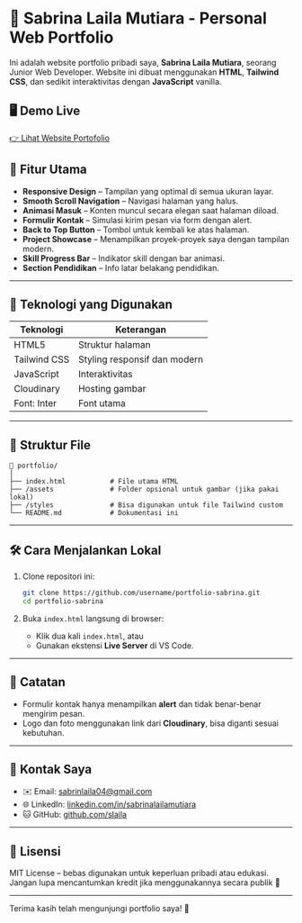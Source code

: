# 💼 Sabrina Laila Mutiara - Personal Web Portfolio

Ini adalah website portfolio pribadi saya, **Sabrina Laila Mutiara**, seorang Junior Web Developer. Website ini dibuat menggunakan **HTML**, **Tailwind CSS**, dan sedikit interaktivitas dengan **JavaScript** vanilla.

## 🖥️ Demo Live
[👉 Lihat Website Portofolio](https://slaila.vercel.app)

## 📌 Fitur Utama

- **Responsive Design** – Tampilan yang optimal di semua ukuran layar.
- **Smooth Scroll Navigation** – Navigasi halaman yang halus.
- **Animasi Masuk** – Konten muncul secara elegan saat halaman diload.
- **Formulir Kontak** – Simulasi kirim pesan via form dengan alert.
- **Back to Top Button** – Tombol untuk kembali ke atas halaman.
- **Project Showcase** – Menampilkan proyek-proyek saya dengan tampilan modern.
- **Skill Progress Bar** – Indikator skill dengan bar animasi.
- **Section Pendidikan** – Info latar belakang pendidikan.

---

## 🚀 Teknologi yang Digunakan

| Teknologi      | Keterangan                         |
|----------------|------------------------------------|
| HTML5          | Struktur halaman                   |
| Tailwind CSS   | Styling responsif dan modern       |
| JavaScript     | Interaktivitas                     |
| Cloudinary     | Hosting gambar                     |
| Font: Inter    | Font utama                         |

---

## 📂 Struktur File

```
📁 portfolio/
│
├── index.html           # File utama HTML
├── /assets              # Folder opsional untuk gambar (jika pakai lokal)
├── /styles              # Bisa digunakan untuk file Tailwind custom
└── README.md            # Dokumentasi ini
```

---

## 🛠️ Cara Menjalankan Lokal

1. Clone repositori ini:

   ```bash
   git clone https://github.com/username/portfolio-sabrina.git
   cd portfolio-sabrina
   ```

2. Buka `index.html` langsung di browser:

   - Klik dua kali `index.html`, atau
   - Gunakan ekstensi **Live Server** di VS Code.

---

## 📌 Catatan

- Formulir kontak hanya menampilkan **alert** dan tidak benar-benar mengirim pesan.
- Logo dan foto menggunakan link dari **Cloudinary**, bisa diganti sesuai kebutuhan.

---

## 📧 Kontak Saya

- ✉️ Email: [sabrinlaila04@gmail.com](mailto:sabrinlaila04@gmail.com)
- 🌐 LinkedIn: [linkedin.com/in/sabrinalailamutiara](https://linkedin.com/in/sabrinalailamutiara)
- 🐱 GitHub: [github.com/slaila](https://github.com/slaila)

---

## 📃 Lisensi

MIT License – bebas digunakan untuk keperluan pribadi atau edukasi.  
Jangan lupa mencantumkan kredit jika menggunakannya secara publik 🙏

---

Terima kasih telah mengunjungi portfolio saya! 🌟
